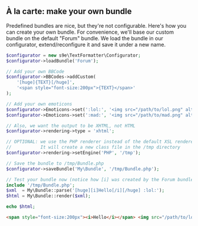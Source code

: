 ## À la carte: make your own bundle

Predefined bundles are nice, but they're not configurable. Here's how you can create your own bundle. For convenience, we'll base our custom bundle on the default "Forum" bundle. We load the bundle in our configurator, extend/reconfigure it and save it under a new name.

```php
$configurator = new s9e\TextFormatter\Configurator;
$configurator->loadBundle('Forum');

// Add your own BBCode
$configurator->BBCodes->addCustom(
	'[huge]{TEXT}[/huge]',
	'<span style="font-size:200px">{TEXT}</span>'
);

// Add your own emoticons
$configurator->Emoticons->set(':lol:', '<img src="/path/to/lol.png" alt="LOL"/>');
$configurator->Emoticons->set(':mad:', '<img src="/path/to/mad.png" alt="Mad"/>');

// Also, we want the output to be XHTML, not HTML
$configurator->rendering->type = 'xhtml';

// OPTIONAL: we use the PHP renderer instead of the default XSL renderer.
//           It will create a new class file in the /tmp directory
$configurator->rendering->setEngine('PHP', '/tmp');

// Save the bundle to /tmp/Bundle.php
$configurator->saveBundle('My\Bundle', '/tmp/Bundle.php');

// Test your bundle now (notice how [i] was created by the Forum bundle configurator)
include '/tmp/Bundle.php';
$xml  = My\Bundle::parse('[huge][i]Hello[/i][/huge] :lol:');
$html = My\Bundle::render($xml);

echo $html;
```
```html
<span style="font-size:200px"><i>Hello</i></span> <img src="/path/to/lol.png" alt="LOL"/>
```
